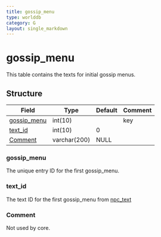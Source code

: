 ```yaml
---
title: gossip_menu
type: worlddb
category: G
layout: single_markdown
---
```


# gossip_menu
This table contains the texts for initial gossip menus. 

## Structure

Field                                                                             | Type         | Default | Comment
--------------------------------------------------------------------------------- | ------------ | ------- | -------
[gossip_menu](#gossip_menu)                                                       | int(10)      |         | key    
[text_id](#text_id)                                                               | int(10)      | 0       |        
[Comment](#Comment)                                                               | varchar(200) | NULL    |        

### gossip_menu

The unique entry ID for the first gossip_menu.

### text_id

The text ID for the first gossip_menu from [npc_text](/Wiki/database/world/npc_text/ "Npc text")

### Comment

Not used by core.